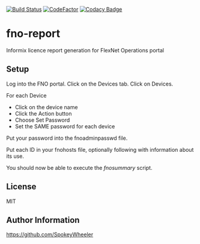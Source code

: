 [![Build Status](https://travis-ci.com/SpokeyWheeler/fno-report.svg?branch=master)](https://travis-ci.com/SpokeyWheeler/fno-report)
[![CodeFactor](https://www.codefactor.io/repository/github/spokeywheeler/fno-report/badge)](https://www.codefactor.io/repository/github/spokeywheeler/fno-report)
[![Codacy Badge](https://api.codacy.com/project/badge/Grade/f1df2a4676cc405fa7da582d227a75e9)](https://app.codacy.com/app/Zinaida/fno-report)

fno-report
==========

Informix licence report generation for FlexNet Operations portal

Setup
-----

Log into the FNO portal.
Click on the Devices tab.
Click on Devices.

For each Device

*   Click on the device name
*   Click the Action button
*   Choose Set Password
*   Set the SAME password for each device

Put your password into the fnoadminpasswd file.

Put each ID in your fnohosts file, optionally following with information about its use.

You should now be able to execute the _fnosummary_ script.

License
-------

MIT

Author Information
------------------

<https://github.com/SpokeyWheeler>
